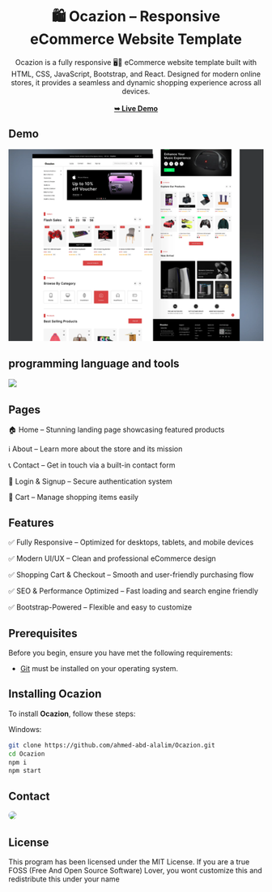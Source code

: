 <div align="center">
<h1 align="center">🛍️ Ocazion – Responsive eCommerce Website Template</h1>
Ocazion is a fully responsive 🖥️📱 eCommerce website template built with HTML, CSS, JavaScript, Bootstrap, and React. Designed for modern online stores, it provides a seamless and dynamic shopping experience across all devices.
<br />
<br />
<a href="https://ocazion.rf.gd"><strong>➥ Live Demo</strong></a>
<br />
</div>

## Demo

![Ocazion Desktop Demo](./website-demo-image/ocazion.webp "Desktop Demo")

## programming language and tools

<p>
   <a href="#">
    <img src="https://skillicons.dev/icons?i=html,css,js,bootstrap,react,vscode,ps,&perline=7" />
   </a>
</p>

## Pages

<p>🏠 Home – Stunning landing page showcasing featured products</p>
<p>ℹ️ About – Learn more about the store and its mission</p>
<p>📞 Contact – Get in touch via a built-in contact form</p>
<p>🔑 Login & Signup – Secure authentication system</p>
<p>🛒 Cart – Manage shopping items easily</p>

## Features

<p>✅ Fully Responsive – Optimized for desktops, tablets, and mobile devices</p>
<p>✅ Modern UI/UX – Clean and professional eCommerce design</p>
<p>✅ Shopping Cart & Checkout – Smooth and user-friendly purchasing flow</p>
<p>✅ SEO & Performance Optimized – Fast loading and search engine friendly</p>
<p>✅ Bootstrap-Powered – Flexible and easy to customize</p>

## Prerequisites

Before you begin, ensure you have met the following requirements:

- [Git](https://git-scm.com/downloads "Download Git") must be installed on your operating system.

## Installing Ocazion

To install **Ocazion**, follow these steps:

Windows:

```bash
git clone https://github.com/ahmed-abd-alalim/Ocazion.git
cd Ocazion
npm i
npm start
```

## Contact

<p align="left">
  <a href="https://www.linkedin.com/in/abderahmane-thimbo-854b10309/" target="_blank"><img src="https://img.shields.io/badge/-LinkedIn-%230077B5?style=for-the-badge&logo=linkedin&logoColor=white" style="border-radius: 30px" target="_blank"></a>
</p>

## License

This program has been licensed under the MIT License. If you are a true FOSS (Free And Open Source Software) Lover, you wont customize this and redistribute this under your name
